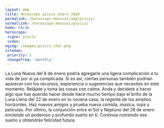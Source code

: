 ```yaml
---
layout: amp
title: Horoscopo piscis enero 2020 
permalink: /horoscopo-mensual/amp/piscis/
normallink: /horoscopo-mensual/piscis/
home: FALSE
horoscopo:
 signo: piscis
 video:  
ogimg: /images/piscis_char.png
sitemap:
 priority: 1
 changefreq: 'monthly'
---
```



La Luna Nueva del 8 de enero podría agregarle una ligera complicación a tu vida de por sí ya complicada. Si es así, ciertas personas también podrían aparecer con los recursos, experiencia o sugerencias que necesites en este momento. Relájate y toma las cosas con calma. Anda y decídete a hacer algo que has querido hacer desde hace mucho tiempo bajo el brillo de la Luna Llena del 22 de enero en tu novena casa, la regente de los amplios horizontes. Haz nuevos amigos y prueba nueva comida, música, ropa y películas. Por último, la conjunción entre el Sol y Neptuno del 28 de enero enciende un poderoso y profundo sueño en ti. Continúa nutriendo ese sueño y obtendrás felicidad futura.